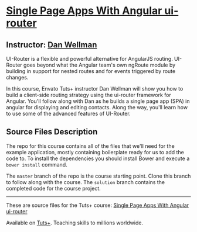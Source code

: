 # [Single Page Apps With Angular ui-router][published url]
## Instructor: [Dan Wellman][instructor url]


UI-Router is a flexible and powerful alternative for AngularJS routing. UI-Router goes beyond what the Angular team's own ngRoute module by building in support for nested routes and for events triggered by route changes.

In this course, Envato Tuts+ instructor Dan Wellman will show you how to build a client-side routing strategy using the ui-router framework for Angular. You'll follow along with Dan as he builds a single page app (SPA) in angular for displaying and editing contacts. Along the way, you'll learn how to use some of the advanced features of UI-Router.


## Source Files Description


The repo for this course contains all of the files that we'll need for the example application, mostly containing boilerplate ready for us to add the code to. To install the dependencies you should install Bower and execute a `bower install` command.

The `master` branch of the repo is the course starting point. Clone this branch to follow along with the course. The `solution` branch contains the completed code for the course project.

------

These are source files for the Tuts+ course: [Single Page Apps With Angular ui-router][published url]

Available on [Tuts+](https://tutsplus.com). Teaching skills to millions worldwide.

[published url]: https://code.tutsplus.com/courses/single-page-apps-with-angular-ui-router
[instructor url]: https://tutsplus.com/authors/dan-wellman
